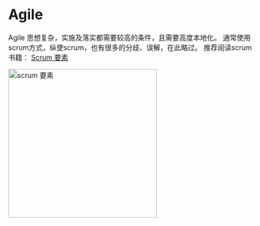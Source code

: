 # Agile

Agile 思想复杂，实施及落实都需要较高的条件，且需要高度本地化。  通常使用scrum方式，纵使scrum，也有很多的分歧、误解，在此略过。
推荐阅读scrum书籍：
[Scrum 要素](https://item.jd.com/41465293752.html)

<img src="https://static.jovi.cc/c5iDDVPrNLUVLA.jpg" alt="scrum 要素" style="width:300px;" />